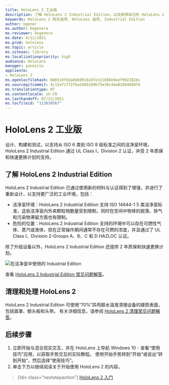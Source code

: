 ```yaml
---
title: HoloLens 2 工业版
description: 了解 HoloLens 2 Industrial Edition，以及获得自己的 HoloLens 2 Industrial Edition 后的后续操作。
keywords: HoloLens 2 购买选项, HoloLens 选项, Industrial Edition
author: bgener
ms.author: bogenera
ms.reviewer: bogenera
ms.date: 4/12/2021
ms.prod: hololens
ms.topic: article
ms.sitesec: library
ms.localizationpriority: high
audience: HoloLens
manager: yannisle
appliesto:
- HoloLens 2
ms.openlocfilehash: 686510fdda8bb09182d7e32188bb9eef9022828c
ms.sourcegitcommit: 4c15afc772fba26683d9b75e38c44a018b4889f6
ms.translationtype: HT
ms.contentlocale: zh-CN
ms.lasthandoff: 07/12/2021
ms.locfileid: "113639567"
---
```

# <a name="hololens-2-industrial-edition"></a>HoloLens 2 工业版

设计、构建和测试，以支持从 ISO 6 类到 ISO 8 级标准之间的洁净室环境，HoloLens 2 Industrial Edition 通过 UL Class I，Division 2 认证，并受 2 年质保和快速更换计划的支持。

## <a name="learn-about-hololens-2-industrial-edition"></a>了解 HoloLens 2 Industrial Edition

HoloLens 2 Industrial Edition 已通过使用新的材料与认证得到了增强，并进行了重新设计，以支持更广泛的工业环境，包括：

- 洁净室环境：HoloLens 2 Industrial Edition 支持 ISO 14644-1 5 类洁净室标准，这些洁净室内外来颗粒物数量受到限制，同时在空间中物体的脱落、排气和污染物滞留方面也有限制。
- 危险的位置：HoloLens 2 Industrial Edition 支持的环境中可以存在可燃性气体、蒸汽或液体，但在正常操作期间通常不存在可燃的浓度，并且通过了 UL Class I、Division 2-Groups A、B、C 和 D HAZLOC 认证。

除了升级设备以外，HoloLens 2 Industrial Edition 还提供 2 年质保和快速更换计划。

![在洁净室中使用的 Industrial Edition](./images/ie-small-pic.png)

查看 [HoloLens 2 Industrial Edition 常见问题解答](hololens2-industrial-edition-faq.md)。

## <a name="cleaning-and-handling-hololens-2"></a>清理和处理 HoloLens 2

HoloLens 2 Industrial Edition 可使用“70%”异丙醇水溶液清理设备的硬质表面，包括面罩、额头板和头带。 有关详细信息，请参阅 [HoloLens 2 清理常见问题解答](/hololens/hololens2-maintenance)。

## <a name="next-steps"></a>后续步骤

1. 立即开始与混合现实交互，并在 HoloLens 上导航 Windows 10 - 查看“使用技巧”应用，以获取手势交互的实际教程。 使用开始手势转到“开始”或说出“转到开始”，然后选择“使用技巧”。
1. 单击下方以继续阅读关于开始使用 HoloLens 2 的内容。

> [!div class="nextstepaction"]
> [HoloLens 2 入门](hololens2-basic-usage.md)